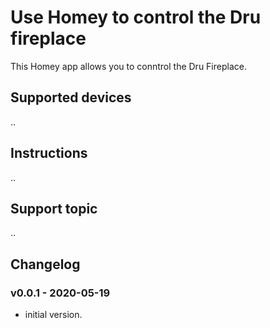 # Use Homey to control the Dru fireplace
This Homey app allows you to conntrol the Dru Fireplace.

## Supported devices
..

## Instructions
..

## Support topic
..

## Changelog
### v0.0.1 - 2020-05-19
* initial version.
